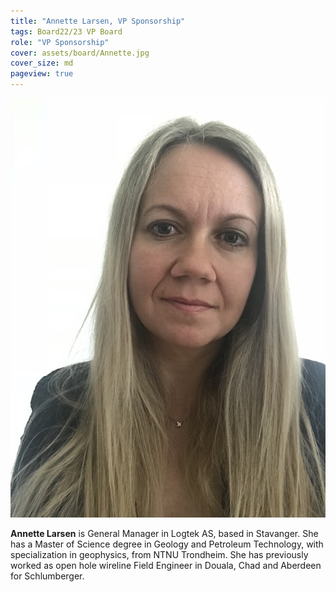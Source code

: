 ```yaml
---
title: "Annette Larsen, VP Sponsorship"
tags: Board22/23 VP Board
role: "VP Sponsorship"
cover: assets/board/Annette.jpg
cover_size: md
pageview: true
---
```

<img class="image image--md circle shadow center" src="/assets/board/Annette.jpg"/>


**Annette Larsen** is General Manager in Logtek AS, based in Stavanger.
She has a Master of Science degree in Geology and Petroleum Technology, with specialization in geophysics, from NTNU Trondheim.
She has previously worked as open hole wireline Field Engineer in Douala, Chad and Aberdeen for Schlumberger.

